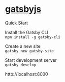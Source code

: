 # [gatsbyjs](https://www.gatsbyjs.org/)

[Quick Start](https://www.gatsbyjs.org/docs/quick-start/)

Install the Gatsby CLI  
`npm install -g gatsby-cli`

Create a new site  
`gatsby new gatsby-site`

Start development server  
`gatsby develop`

http://localhost:8000